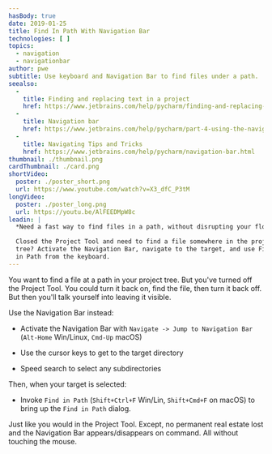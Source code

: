 ```yaml
---
hasBody: true
date: 2019-01-25
title: Find In Path With Navigation Bar
technologies: [ ]
topics:
  - navigation
  - navigationbar
author: pwe
subtitle: Use keyboard and Navigation Bar to find files under a path.
seealso:
  - 
    title: Finding and replacing text in a project
    href: https://www.jetbrains.com/help/pycharm/finding-and-replacing-text-in-project.html
  - 
    title: Navigation bar
    href: https://www.jetbrains.com/help/pycharm/part-4-using-the-navigation-bar.html
  - 
    title: Navigating Tips and Tricks
    href: https://www.jetbrains.com/help/pycharm/navigation-bar.html
thumbnail: ./thumbnail.png
cardThumbnail: ./card.png
shortVideo:
  poster: ./poster_short.png
  url: https://www.youtube.com/watch?v=X3_dfC_P3tM
longVideo:
  poster: ./poster_long.png
  url: https://youtu.be/AlFEEDMpW8c
leadin: |
  *Need a fast way to find files in a path, without disrupting your flow?*

  Closed the Project Tool and need to find a file somewhere in the project
  tree? Activate the Navigation Bar, navigate to the target, and use Find
  in Path from the keyboard.
---
```


You want to find a file at a path in your project tree. But you've turned off the Project Tool. You could turn it back on, find the file, then turn it back off. But then you'll talk yourself into leaving it visible.

Use the Navigation Bar instead:

- Activate the Navigation Bar with `Navigate -> Jump to Navigation Bar` (`Alt-Home` Win/Linux, `Cmd-Up` macOS)

- Use the cursor keys to get to the target directory

- Speed search to select any subdirectories

Then, when your target is selected:

- Invoke `Find in Path` (`Shift+Ctrl+F` Win/Lin, `Shift+Cmd+F` on macOS) to bring up the `Find in Path` dialog.

Just like you would in the Project Tool. Except, no permanent real estate lost and the Navigation Bar appears/disappears on command. All without touching the mouse.
